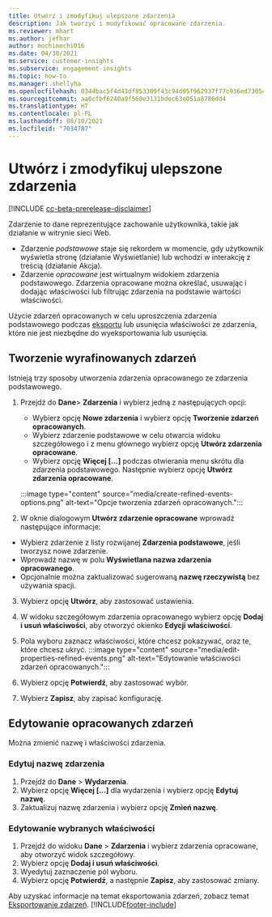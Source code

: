 ```yaml
---
title: Utwórz i zmodyfikuj ulepszone zdarzenia
description: Jak tworzyć i modyfikować opracowane zdarzenia.
ms.reviewer: mhart
ms.author: jefhar
author: mochimochi016
ms.date: 04/30/2021
ms.service: customer-insights
ms.subservice: engagement-insights
ms.topic: how-to
ms.manager: shellyha
ms.openlocfilehash: 0344bac5f4d43df853309f43c94d95f962937f77c936ed7305c5de4a08835f04
ms.sourcegitcommit: aa0cfbf6240a9f560e3131bdec63e051a8786dd4
ms.translationtype: HT
ms.contentlocale: pl-PL
ms.lasthandoff: 08/10/2021
ms.locfileid: "7034787"
---
```

# <a name="create-and-modify-refined-events"></a>Utwórz i zmodyfikuj ulepszone zdarzenia

[!INCLUDE [cc-beta-prerelease-disclaimer](includes/cc-beta-prerelease-disclaimer.md)]


Zdarzenie to dane reprezentujące zachowanie użytkownika, takie jak działanie w witrynie sieci Web.

- Zdarzenie *podstawowe* staje się rekordem w momencie, gdy użytkownik wyświetla stronę (działanie Wyświetlanie) lub wchodzi w interakcję z treścią (działanie Akcja).
- Zdarzenie *opracowane* jest wirtualnym widokiem zdarzenia podstawowego. Zdarzenia opracowane można określać, usuwając i dodając właściwości lub filtrując zdarzenia na podstawie wartości właściwości.

Użycie zdarzeń opracowanych w celu uproszczenia zdarzenia podstawowego podczas [eksportu](export-events.md) lub usunięcia właściwości ze zdarzenia, które nie jest niezbędne do wyeksportowania lub usunięcia.

## <a name="create-refined-events"></a>Tworzenie wyrafinowanych zdarzeń

Istnieją trzy sposoby utworzenia zdarzenia opracowanego ze zdarzenia podstawowego. 

1. Przejdź do **Dane**> **Zdarzenia** i wybierz jedną z następujących opcji:
    - Wybierz opcję **Nowe zdarzenia** i wybierz opcję **Tworzenie zdarzeń opracowanych**.
    - Wybierz zdarzenie podstawowe w celu otwarcia widoku szczegółowego i z menu głównego wybierz opcję **Utwórz zdarzenia opracowane**.
    - Wybierz opcję **Więcej [...]** podczas otwierania menu skrótu dla zdarzenia podstawowego. Następnie wybierz opcję **Utwórz zdarzenia opracowane**.
    
    :::image type="content" source="media/create-refined-events-options.png" alt-text="Opcje tworzenia zdarzeń opracowanych.":::

1. W oknie dialogowym **Utwórz zdarzenie opracowane** wprowadź następujące informacje:

- Wybierz zdarzenie z listy rozwijanej **Zdarzenia podstawowe**, jeśli tworzysz nowe zdarzenie.
- Wprowadź nazwę w polu **Wyświetlana nazwa zdarzenia opracowanego**.
- Opcjonalnie można zaktualizować sugerowaną **nazwę rzeczywistą** bez używania spacji.

3. Wybierz opcję **Utwórz**, aby zastosować ustawienia.

1. W widoku szczegółowym zdarzenia opracowanego wybierz opcję **Dodaj i usuń właściwości**, aby otworzyć okienko **Edycji właściwości**. 

1. Pola wyboru zaznacz właściwości, które chcesz pokazywać, oraz te, które chcesz ukryć. 
   :::image type="content" source="media/edit-properties-refined-events.png" alt-text="Edytowanie właściwości zdarzeń opracowanych.":::

1. Wybierz opcję **Potwierdź**, aby zastosować wybór.

1. Wybierz **Zapisz**, aby zapisać konfigurację.

## <a name="edit-refined-events"></a>Edytowanie opracowanych zdarzeń

Można zmienić nazwę i właściwości zdarzenia.

### <a name="edit-event-name"></a>Edytuj nazwę zdarzenia

1. Przejdź do **Dane** > **Wydarzenia**. 
1. Wybierz opcję **Więcej [...]** dla wydarzenia i wybierz opcję **Edytuj nazwę**.
1. Zaktualizuj nazwę zdarzenia i wybierz opcję **Zmień nazwę**.

### <a name="edit-selected-properties"></a>Edytowanie wybranych właściwości

1. Przejdź do widoku **Dane** > **Zdarzenia** i wybierz zdarzenia opracowane, aby otworzyć widok szczegółowy.
1. Wybierz opcję **Dodaj i usuń właściwości**. 
1. Wyedytuj zaznaczenie pól wyboru.
1. Wybierz opcję **Potwierdź**, a następnie **Zapisz**, aby zastosować zmiany.

Aby uzyskać informacje na temat eksportowania zdarzeń, zobacz temat [Eksportowanie zdarzeń](export-events.md).
[!INCLUDE[footer-include](../includes/footer-banner.md)]
